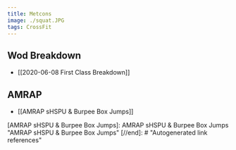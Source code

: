 ```yaml
---
title: Metcons
image: ./squat.JPG
tags: CrossFit
---
```


## Wod Breakdown

- [[2020-06-08 First Class Breakdown]]

## AMRAP

- [[AMRAP sHSPU & Burpee Box Jumps]]

[//begin]: # "Autogenerated link references for markdown compatibility"
[AMRAP sHSPU & Burpee Box Jumps]: AMRAP sHSPU & Burpee Box Jumps "AMRAP sHSPU & Burpee Box Jumps"
[//end]: # "Autogenerated link references"